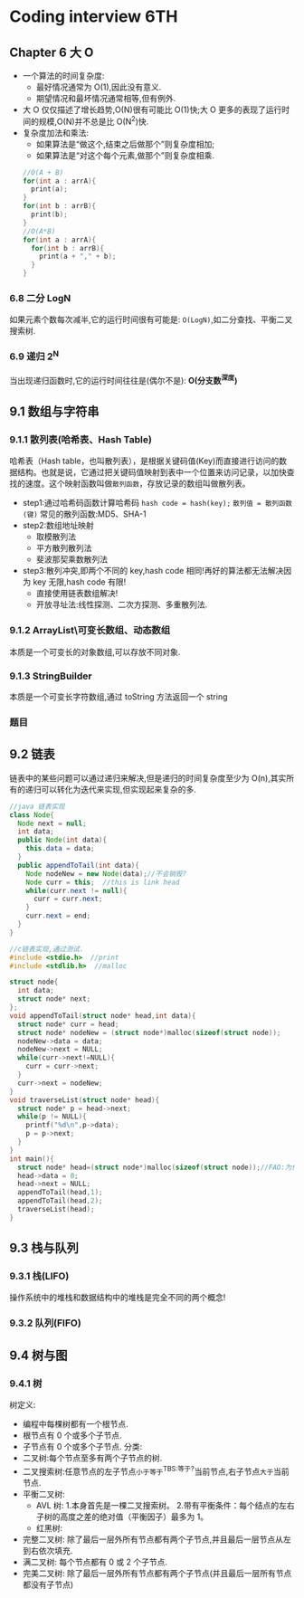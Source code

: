 # Coding interview 6TH

## Chapter 6 大 O

- 一个算法的时间复杂度:
  - 最好情况通常为 O(1),因此没有意义.
  - 期望情况和最坏情况通常相等,但有例外.
- 大 O 仅仅描述了增长趋势,O(N)很有可能比 O(1)快;大 O 更多的表现了运行时间的规模,O(N)并不总是比 O(N<sup>2</sup>)快.
- 复杂度加法和乘法:
  - 如果算法是“做这个,结束之后做那个”则复杂度相加;
  - 如果算法是“对这个每个元素,做那个”则复杂度相乘.
  ```c++
  //O(A + B)
  for(int a : arrA){
    print(a);
  }
  for(int b : arrB){
    print(b);
  }
  //O(A*B)
  for(int a : arrA){
    for(int b : arrB){
      print(a + "," + b);
    }
  }
  ```

### 6.8 二分 LogN

如果元素个数每次减半,它的运行时间很有可能是: `O(LogN)`,如二分查找、平衡二叉搜索树.

### 6.9 递归 2<sup>N</sup>

当出现递归函数时,它的运行时间往往是(偶尔不是): **O(分支数<sup>深度</sup>)**

## 9.1 数组与字符串

### 9.1.1 散列表(哈希表、Hash Table)

哈希表（Hash table，也叫散列表），是根据关键码值(Key)而直接进行访问的数据结构。也就是说，它通过把关键码值映射到表中一个位置来访问记录，以加快查找的速度。这个映射函数叫做`散列函数`，存放记录的数组叫做散列表。

- step1:通过哈希码函数计算哈希码 `hash code = hash(key);` `散列值 = 散列函数(键)` 常见的散列函数:MD5、SHA-1
- step2:数组地址映射
  - 取模散列法
  - 平方散列散列法
  - 斐波那契乘数散列法
- step3:散列冲突,即两个不同的 key,hash code 相同!再好的算法都无法解决因为 key 无限,hash code 有限!
  - 直接使用链表数组解决!
  - 开放寻址法:线性探测、二次方探测、多重散列法.

### 9.1.2 ArrayList\可变长数组、动态数组

本质是一个可变长的对象数组,可以存放不同对象.

### 9.1.3 StringBuilder

本质是一个可变长字符数组,通过 toString 方法返回一个 string

### 题目

## 9.2 链表

链表中的某些问题可以通过递归来解决,但是递归的时间复杂度至少为 O(n),其实所有的递归可以转化为迭代来实现,但实现起来复杂的多.

```java
//java 链表实现
class Node{
  Node next = null;
  int data;
  public Node(int data){
    this.data = data;
  }
  public appendToTail(int data){
    Node nodeNew = new Node(data);//不会销毁?
    Node curr = this;  //this is link head
    while(curr.next != null){
      curr = curr.next;
    }
    curr.next = end;
  }
}
```

```c
//c链表实现,通过测试.
#include <stdio.h>  //print
#include <stdlib.h>  //malloc

struct node{
  int data;
  struct node* next;
};
void appendToTail(struct node* head,int data){
  struct node* curr = head;
  struct node* nodeNew = (struct node*)malloc(sizeof(struct node));
  nodeNew->data = data;
  nodeNew->next = NULL;
  while(curr->next!=NULL){
    curr = curr->next;
  }
  curr->next = nodeNew;
}
void traverseList(struct node* head){
  struct node* p = head->next;
  while(p != NULL){
    printf("%d\n",p->data);
    p = p->next;
  }
}
int main(){
  struct node* head=(struct node*)malloc(sizeof(struct node));//FAO:为什么需要分配空间?
  head->data = 0;
  head->next = NULL;
  appendToTail(head,1);
  appendToTail(head,2);
  traverseList(head);
}
```

## 9.3 栈与队列

### 9.3.1 栈(LIFO)

操作系统中的堆栈和数据结构中的堆栈是完全不同的两个概念!

### 9.3.2 队列(FIFO)

## 9.4 树与图

### 9.4.1 树

树定义:

- 编程中每棵树都有一个根节点.
- 根节点有 0 个或多个子节点.
- 子节点有 0 个或多个子节点. 分类:
- 二叉树:每个节点至多有两个子节点的树.
- 二叉搜索树:任意节点的左子节点`小于等于`<sup>TBS:等于?</sup>当前节点,右子节点`大于`当前节点.
- 平衡二叉树:
  - AVL 树: 1.本身首先是一棵二叉搜索树。 2.带有平衡条件：每个结点的左右子树的高度之差的绝对值（平衡因子）最多为 1。
  - 红黑树:
- 完整二叉树: 除了最后一层外所有节点都有两个子节点,并且最后一层节点从左到右依次填充.
- 满二叉树: 每个节点都有 0 或 2 个子节点.
- 完美二叉树: 除了最后一层外所有节点都有两个子节点(并且最后一层所有节点都没有子节点)
